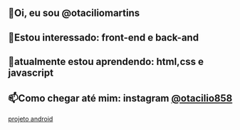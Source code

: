 <html lang="pt-br">
    <meta charset="UTF-8">
    <link rel="stylesheet" type="text/css" href="css.css">
<body>
    <h2>👋Oi, eu sou @otaciliomartins</h2>
    <h2>👀Estou interessado: front-end e back-and</h2>
    <h2>🌱atualmente estou aprendendo: html,css e javascript</h2>
    <h2>📫Como chegar até mim: instagram <a href="https://www.instagram.com/otacilio858/" target="_blank"> @otacilio858</a></h2>
    <a href="https://otaciliomartins.github.io/site-android/docs/">projeto android</a>
</body>
</html>
